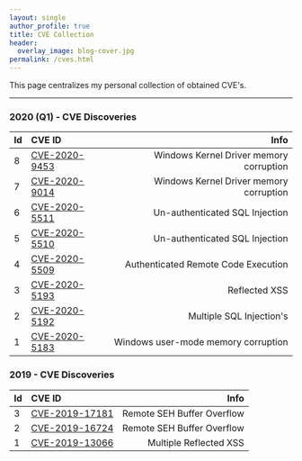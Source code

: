 ```yaml
---
layout: single
author_profile: true
title: CVE Collection
header:
  overlay_image: blog-cover.jpg
permalink: /cves.html
---
```


This page centralizes my personal collection of obtained CVE's.

----

### 2020 (Q1) - CVE Discoveries ###

| Id | CVE ID | Info  |
|:---|:--------|--------:|
| 8 | [CVE-2020-9453](https://cve.mitre.org/cgi-bin/cvename.cgi?name=CVE-2020-9014) | Windows Kernel Driver memory corruption |
| 7 | [CVE-2020-9014](https://cve.mitre.org/cgi-bin/cvename.cgi?name=CVE-2020-9014) | Windows Kernel Driver memory corruption |
| 6 | [CVE-2020-5511](https://cve.mitre.org/cgi-bin/cvename.cgi?name=CVE-2020-5511) | Un-authenticated SQL Injection |
| 5 | [CVE-2020-5510](https://cve.mitre.org/cgi-bin/cvename.cgi?name=CVE-2020-5510) | Un-authenticated SQL Injection |
| 4 | [CVE-2020-5509](https://cve.mitre.org/cgi-bin/cvename.cgi?name=CVE-2020-5509) | Authenticated Remote Code Execution|
| 3 | [CVE-2020-5193](https://cve.mitre.org/cgi-bin/cvename.cgi?name=CVE-2020-5193) | Reflected XSS |
| 2 | [CVE-2020-5192](https://cve.mitre.org/cgi-bin/cvename.cgi?name=CVE-2020-5192) | Multiple SQL Injection's |
| 1 | [CVE-2020-5183](https://cve.mitre.org/cgi-bin/cvename.cgi?name=CVE-2020-5183) | Windows user-mode memory corruption |

### 2019 - CVE Discoveries ###

| Id | CVE ID | Info  |
|:---|:--------|--------:|
| 3 | [CVE-2019-17181](https://cve.mitre.org/cgi-bin/cvename.cgi?name=CVE-2019-17181) | Remote SEH Buffer Overflow |
| 2 | [CVE-2019-16724](https://cve.mitre.org/cgi-bin/cvename.cgi?name=CVE-2019-16724) | Remote SEH Buffer Overflow |
| 1 | [CVE-2019-13066](https://cve.mitre.org/cgi-bin/cvename.cgi?name=CVE-2019-13066) | Multiple Reflected XSS |


